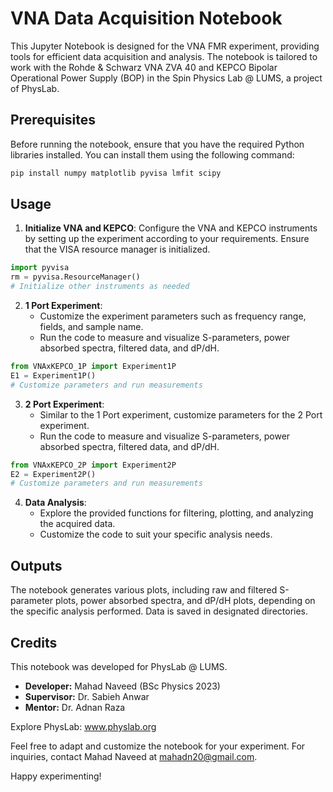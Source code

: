 # VNA Data Acquisition Notebook

This Jupyter Notebook is designed for the VNA FMR experiment, providing tools for efficient data acquisition and analysis. The notebook is tailored to work with the Rohde & Schwarz VNA ZVA 40 and KEPCO Bipolar Operational Power Supply (BOP) in the Spin Physics Lab @ LUMS, a project of PhysLab.

## Prerequisites

Before running the notebook, ensure that you have the required Python libraries installed. You can install them using the following command:

```bash
pip install numpy matplotlib pyvisa lmfit scipy
```

## Usage

1. **Initialize VNA and KEPCO**: Configure the VNA and KEPCO instruments by setting up the experiment according to your requirements. Ensure that the VISA resource manager is initialized.

```python
import pyvisa
rm = pyvisa.ResourceManager()
# Initialize other instruments as needed
```

2. **1 Port Experiment**:
   - Customize the experiment parameters such as frequency range, fields, and sample name.
   - Run the code to measure and visualize S-parameters, power absorbed spectra, filtered data, and dP/dH.

```python
from VNAxKEPCO_1P import Experiment1P
E1 = Experiment1P()
# Customize parameters and run measurements
```

3. **2 Port Experiment**:
   - Similar to the 1 Port experiment, customize parameters for the 2 Port experiment.
   - Run the code to measure and visualize S-parameters, power absorbed spectra, filtered data, and dP/dH.

```python
from VNAxKEPCO_2P import Experiment2P
E2 = Experiment2P()
# Customize parameters and run measurements
```

4. **Data Analysis**:
   - Explore the provided functions for filtering, plotting, and analyzing the acquired data.
   - Customize the code to suit your specific analysis needs.


## Outputs

The notebook generates various plots, including raw and filtered S-parameter plots, power absorbed spectra, and dP/dH plots, depending on the specific analysis performed. Data is saved in designated directories.

## Credits

This notebook was developed for PhysLab @ LUMS.

- **Developer:** Mahad Naveed (BSc Physics 2023)
- **Supervisor:** Dr. Sabieh Anwar
- **Mentor:** Dr. Adnan Raza

Explore PhysLab: www.physlab.org

Feel free to adapt and customize the notebook for your experiment. For inquiries, contact Mahad Naveed at mahadn20@gmail.com.

Happy experimenting!
